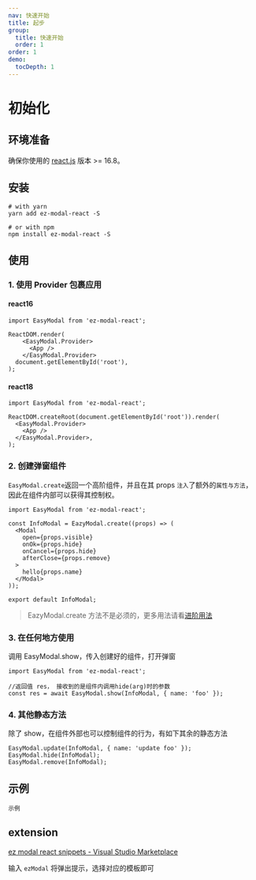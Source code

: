 ```yaml
---
nav: 快速开始
title: 起步
group:
  title: 快速开始
  order: 1
order: 1
demo:
  tocDepth: 1
---
```


# 初始化

## 环境准备

确保你使用的 <a href="https://github.com/facebook/react">react.js</a> 版本 >= 16.8。

## 安装

```shell
# with yarn
yarn add ez-modal-react -S

# or with npm
npm install ez-modal-react -S
```

## 使用

### 1. 使用 Provider 包裹应用

#### react16

```tsx {4,6} | pure
import EasyModal from 'ez-modal-react';

ReactDOM.render(
    <EasyModal.Provider>
      <App />
    </EasyModal.Provider>
  document.getElementById('root'),
);

```

#### react18

```tsx {4,6} | pure
import EasyModal from 'ez-modal-react';

ReactDOM.createRoot(document.getElementById('root')).render(
  <EasyModal.Provider>
    <App />
  </EasyModal.Provider>,
);
```

### 2. 创建弹窗组件

`EasyModal.create`返回一个高阶组件，并且在其 props `注入`了额外的`属性与方法`，因此在组件内部可以获得其控制权。

```tsx | pure
import EasyModal from 'ez-modal-react';

const InfoModal = EazyModal.create((props) => (
  <Modal
    open={props.visible}
    onOk={props.hide}
    onCancel={props.hide}
    afterClose={props.remove}
  >
    hello{props.name}
  </Modal>
));

export default InfoModal;
```

> EazyModal.create 方法不是必须的，更多用法请看<a title="进阶用法" class="" href="/guide/advance">进阶用法</a>

### 3. 在任何地方使用

调用 EasyModal.show，传入创建好的组件，打开弹窗

```tsx | pure
import EasyModal from 'ez-modal-react';

//返回值 res， 接收到的是组件内调用hide(arg)时的参数
const res = await EasyModal.show(InfoModal, { name: 'foo' });
```

### 4. 其他静态方法

除了 show，在组件外部也可以控制组件的行为，有如下其余的静态方法

```tsx | pure
EasyModal.update(InfoModal, { name: 'update foo' });
EasyModal.hide(InfoModal);
EasyModal.remove(InfoModal);
```

## 示例

<code src="./demo/single.tsx">示例</code>

## extension

[ez modal react snippets - Visual Studio Marketplace](https://marketplace.visualstudio.com/items?itemName=raotao.ez-modal-snippets)

输入 `ezModal` 将弹出提示，选择对应的模板即可
